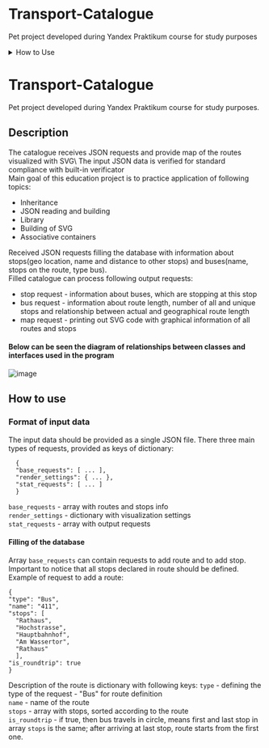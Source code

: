 # Transport-Catalogue
Pet project developed during Yandex Praktikum course for study purposes
<details><summary>How to Use</summary>
<p>

#### We can hide anything, even code!
  <details><summary>Format of input data</summary>
  <p>
      
  </p>
  </details>
  <details><summary>Format of input data</summary>
  <p>
      
  </p>
  </details>  

</p>
</details>




# Transport-Catalogue
Pet project developed during Yandex Praktikum course for study purposes.
## Description
The catalogue receives JSON requests and provide map of the routes visualized with SVG\ 
The input JSON data is verified for standard compliance with built-in verificator\
Main goal of this education project is to practice application of following topics:

- Inheritance
- JSON reading and building
- Library <variant>
- Building of SVG
- Associative containers
  
Received JSON requests filling the database with information about stops(geo location, name and distance to other stops)
and buses(name, stops on the route, type bus).\
Filled catalogue can process following output requests:
  - stop request - information about buses, which are stopping at this stop
  - bus request - information about route length, number of all and unique stops and relationship between actual and geographical route length
  - map request - printing out SVG code with graphical information of all routes and stops
  
  
  
#### Below can be seen the diagram of relationships between classes and interfaces used in the program
  
![image](https://user-images.githubusercontent.com/82179428/159783017-995fd10c-171a-4c10-ad1e-4bec009307cf.png)  


## How to use

### Format of input data

  The input data should be provided as a single JSON file. There three main types of requests, provided as keys of dictionary:
  
```
  {
  "base_requests": [ ... ],
  "render_settings": { ... },
  "stat_requests": [ ... ]
  }
```
 `base_requests` - array with routes and stops info\
 `render_settings` - dictionary with visualization settings\
 `stat_requests` - array with output requests 
  
#### Filling of the database
  
  Array `base_requests` can contain requests to add route and to add stop. Important to notice that all stops declared in route should be defined.\
  Example of request to add a route:
  
  
  ```
  {
  "type": "Bus",
  "name": "411",
  "stops": [
    "Rathaus",
    "Hochstrasse",
    "Hauptbahnhof",
    "Am Wassertor",
    "Rathaus"
    ],
  "is_roundtrip": true
  }
  
  ```
  
  Description of the route is dictionary with following keys:
  `type` - defining the type of the request - "Bus" for route definition\
  `name` - name of the route\
  `stops` - array with stops, sorted according to the route\
  `is_roundtrip` - if true, then bus travels in circle, means first and last stop in array `stops` is the same; after arriving at last stop, route starts from the first one. 
  
  
